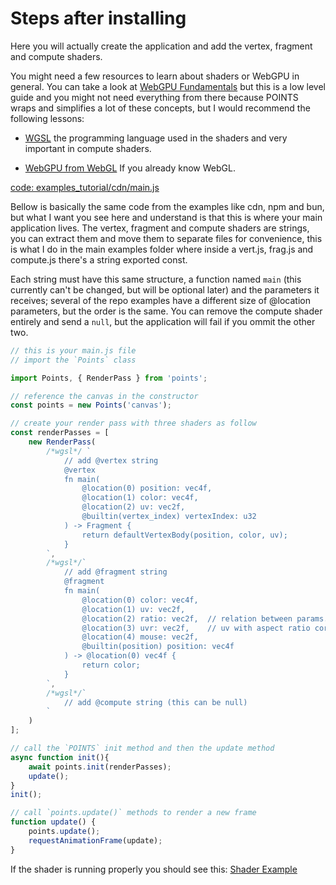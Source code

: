 # Steps after installing

Here you will actually create the application and add the vertex, fragment and compute shaders.

You might need a few resources to learn about shaders or WebGPU in general. You can take a look at [WebGPU Fundamentals](https://webgpufundamentals.org/) but this is a low level guide and you might not need everything from there because POINTS wraps and simplifies a lot of these concepts, but I would recommend the following lessons:

- [WGSL](https://webgpufundamentals.org/webgpu/lessons/webgpu-wgsl.html) the programming language used in the shaders and very important in compute shaders.

- [WebGPU from WebGL](https://webgpufundamentals.org/webgpu/lessons/webgpu-from-webgl.html) If you already know WebGL.


[code: examples_tutorial/cdn/main.js](examples_tutorial/cdn/main.js)

Bellow is basically the same code from the examples like cdn, npm and bun, but what I want you see here and understand is that this is where your main application lives. The vertex, fragment and compute shaders are strings, you can extract them and move them to separate files for convenience, this is what I do in the main examples folder where inside a vert.js, frag.js and compute.js there's a string exported const.

Each string must have this same structure, a function named `main` (this currently can't be changed, but will be optional later) and the parameters it receives; several of the repo examples have a different size of @location parameters, but the order is the same. You can remove the compute shader entirely and send a `null`, but the application will fail if you ommit the other two.


```js
// this is your main.js file
// import the `Points` class

import Points, { RenderPass } from 'points';

// reference the canvas in the constructor
const points = new Points('canvas');

// create your render pass with three shaders as follow
const renderPasses = [
    new RenderPass(
        /*wgsl*/ `
            // add @vertex string
            @vertex
            fn main(
                @location(0) position: vec4f,
                @location(1) color: vec4f,
                @location(2) uv: vec2f,
                @builtin(vertex_index) vertexIndex: u32
            ) -> Fragment {
                return defaultVertexBody(position, color, uv);
            }
        `,
        /*wgsl*/`
            // add @fragment string
            @fragment
            fn main(
                @location(0) color: vec4f,
                @location(1) uv: vec2f,
                @location(2) ratio: vec2f,  // relation between params.screen.x and params.screen.y
                @location(3) uvr: vec2f,    // uv with aspect ratio corrected
                @location(4) mouse: vec2f,
                @builtin(position) position: vec4f
            ) -> @location(0) vec4f {
                return color;
            }
        `,
        /*wgsl*/`
            // add @compute string (this can be null)
        `
    )
];

// call the `POINTS` init method and then the update method
async function init(){
    await points.init(renderPasses);
    update();
}
init();

// call `points.update()` methods to render a new frame
function update() {
    points.update();
    requestAnimationFrame(update);
}
```

If the shader is running properly you should see this: [Shader Example](https://absulit.github.io/points/examples/index.html#demo_6)
